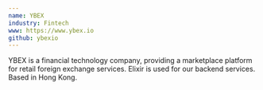 ```yaml
---
name: YBEX
industry: Fintech
www: https://www.ybex.io
github: ybexio
---
```

YBEX is a financial technology company, providing a marketplace platform for retail foreign exchange services. Elixir is used for our backend services. Based in Hong Kong.
